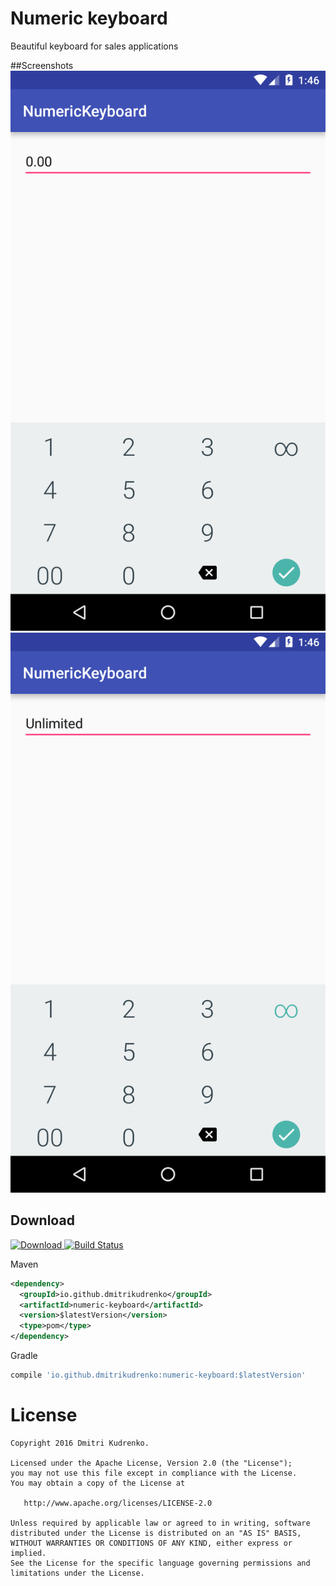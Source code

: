 Numeric keyboard
================

Beautiful keyboard for sales applications

##Screenshots
![Image](https://raw.githubusercontent.com/dmitrikudrenko/Numeric-Keyboard/master/media/screenshot_1.png)
![Image](https://raw.githubusercontent.com/dmitrikudrenko/Numeric-Keyboard/master/media/screenshot_2.png)

Download
--------
[ ![Download](https://api.bintray.com/packages/dmitrikudrenko/maven/Numeric-Keyboard/images/download.svg) ](https://bintray.com/dmitrikudrenko/maven/Numeric-Keyboard/_latestVersion)
[![Build Status](https://travis-ci.org/dmitrikudrenko/Numeric-Keyboard.svg?branch=master)](https://travis-ci.org/dmitrikudrenko/Numeric-Keyboard)

Maven
```xml
<dependency>
  <groupId>io.github.dmitrikudrenko</groupId>
  <artifactId>numeric-keyboard</artifactId>
  <version>$latestVersion</version>
  <type>pom</type>
</dependency>
```

Gradle
```groovy
compile 'io.github.dmitrikudrenko:numeric-keyboard:$latestVersion'
```

License
=======

    Copyright 2016 Dmitri Kudrenko.

    Licensed under the Apache License, Version 2.0 (the "License");
    you may not use this file except in compliance with the License.
    You may obtain a copy of the License at

       http://www.apache.org/licenses/LICENSE-2.0

    Unless required by applicable law or agreed to in writing, software
    distributed under the License is distributed on an "AS IS" BASIS,
    WITHOUT WARRANTIES OR CONDITIONS OF ANY KIND, either express or implied.
    See the License for the specific language governing permissions and
    limitations under the License.
